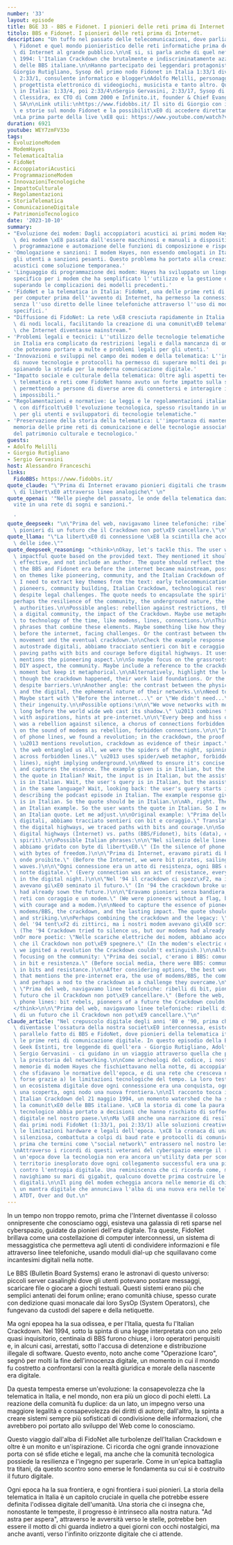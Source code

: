 ```yaml
---
number: '33'
layout: episode
title: BGE 33 - BBS e Fidonet. I pionieri delle reti prima di Internet.
titolo: BBS e Fidonet. I pionieri delle reti prima di Internet.
description: "Un tuffo nel passato delle telecomunicazioni, dove parliamo di BBS,\
  \ Fidonet e quel mondo pionieristico delle reti informatiche prima dell'approdo\
  \ di Internet al grande pubblico.\n\nE si, si parla anche di quel nefasto 21 maggio\
  \ 1994: l'Italian Crackdown che brutalmente e indiscriminatamente azzoppo' la scena\
  \ delle BBS italiane.\n\nHanno partecipato dei leggendari protagonisti di quei tempi:\n\
  Giorgio Rutigliano, Sysop del primo nodo Fidonet in Italia 1:33/1 diventato poi\
  \ 2:33/1, consulente informatico e blogger\nAdolfo Melilli, personaggio poliedrico,\
  \ progettista elettronico di videogiochi, musicista e tanto altro. Quarto nodo Fidonet\
  \ in Italia: 1:33/4, poi 2:33/4\nSergio Gervasini, 2:33/17, Sysop di  I.D.F. e poi\
  \ Clessidra, ex CTO di Comm 2000 e Infinito.it, founder & Chief Evangelist at BCyber\
  \ SA\n\nLink utili:\nhttps://www.fidobbs.it/ Il sito di Giorgio con informazioni\
  \ e storie sul mondo Fidonet e la possibilit\xE0 di accedere direttamente via Web\n\
  \nLa prima parte della live \xE8 qui: https://www.youtube.com/watch?v=3X50y-RpirA"
duration: 6921
youtube: WEY7zmFV33o
tags:
- EvoluzioneModem
- ModemHayes
- TelematicaItalia
- FidoNet
- AccoppiatoriAcustici
- ProgrammazioneModem
- InnovazioniTecnologiche
- ImpattoCulturale
- Regolamentazioni
- StoriaTelematica
- ComunicazioneDigitale
- PatrimonioTecnologico
date: '2023-10-10'
summary:
- "Evoluzione dei modem: Dagli accoppiatori acustici ai primi modem Hayes, la tecnologia\
  \ dei modem \xE8 passata dall'essere macchinosi e manuali a dispositivi che permettevano\
  \ programmazione e automazione delle funzioni di composizione e risposta."
- 'Omologazione e sanzioni: I modem Hayes, non essendo omologati in Italia, esponevano
  gli utenti a sanzioni pesanti. Questo problema ha portato alla creazione di accoppiatori
  acustici come soluzione temporanea.'
- 'Linguaggio di programmazione dei modem: Hayes ha sviluppato un linguaggio di programmazione
  specifico per i modem che ha semplificato l''utilizzo e la gestione delle operazioni,
  superando le complicazioni dei modelli precedenti.'
- 'FidoNet e la telematica in Italia: FidoNet, una delle prime reti di comunicazione
  per computer prima dell''avvento di Internet, ha permesso la connessione tra sistemi
  senza l''uso diretto delle linee telefoniche attraverso l''uso di modem e software
  specifici.'
- "Diffusione di FidoNet: La rete \xE8 cresciuta rapidamente in Italia grazie all'apertura\
  \ di nodi locali, facilitando la creazione di una comunit\xE0 telematica ben prima\
  \ che Internet diventasse mainstream."
- 'Problemi legali e tecnici: L''utilizzo delle tecnologie telematiche e dei modem
  in Italia era complicato da restrizioni legali e dalla mancanza di omologazioni,
  che potevano portare a multe e problemi legali per gli utenti.'
- 'Innovazioni e sviluppi nel campo dei modem e della telematica: L''introduzione
  di nuove tecnologie e protocolli ha permesso di superare molti dei problemi iniziali,
  spianando la strada per la moderna comunicazione digitale.'
- "Impatto sociale e culturale della telematica: Oltre agli aspetti tecnologici, la\
  \ telematica e reti come FidoNet hanno avuto un forte impatto sulla societ\xE0,\
  \ permettendo a persone di diverse aree di connettersi e interagire in modi precedentemente\
  \ impossibili."
- "Regolamentazioni e normative: Le leggi e le regolamentazioni italiane hanno seguito\
  \ con difficolt\xE0 l'evoluzione tecnologica, spesso risultando in un contesto complicato\
  \ per gli utenti e sviluppatori di tecnologie telematiche."
- 'Preservazione della storia della telematica: L''importanza di mantenere viva la
  memoria delle prime reti di comunicazione e delle tecnologie associate come parte
  del patrimonio culturale e tecnologico.'
guests:
- Adolfo Melilli
- Giorgio Rutigliano
- Sergio Gervasini
host: Alessandro Franceschi
links:
  FidoBBS: https://www.fidobbs.it/
quote_claude: "\"Prima di Internet eravamo pionieri digitali che trasmettevano bit\
  \ di libert\xE0 attraverso linee analogiche\" \n"
quote_openai: '"Nelle pieghe del passato, le onde della telematica danzano, tessendo
  vite in una rete di sogni e sanzioni."

  '
quote_deepseek: "\n\"Prima del web, navigavamo linee telefoniche: ribelli di bit,\
  \ pionieri di un futuro che il Crackdown non pot\xE9 cancellare.\"\n"
quote_llama: "\"La libert\xE0 di connessione \xE8 la scintilla che accende la rivoluzione\
  \ delle idee.\""
quote_deepseek_reasoning: "<think>\nOkay, let's tackle this. The user wants a short,\
  \ impactful quote based on the provided text. They mentioned it should be memorable,\
  \ effective, and not include an author. The quote should reflect the essence of\
  \ the BBS and Fidonet era before the internet became mainstream, possibly touching\
  \ on themes like pioneering, community, and the Italian Crackdown of 1994.\n\nFirst,\
  \ I need to extract key themes from the text: early telecommunications, BBS, Fidonet,\
  \ pioneers, community building, Italian Crackdown, technological restrictions, innovation\
  \ despite legal challenges. The quote needs to encapsulate the spirit of that time\u2014\
  perhaps the resilience of the community, the underground nature, the clash with\
  \ authorities.\n\nPossible angles: rebellion against restrictions, the birth of\
  \ a digital community, the impact of the Crackdown. Maybe use metaphors related\
  \ to technology of the time, like modems, lines, connections.\n\nThink of concise\
  \ phrases that combine these elements. Maybe something like how they built networks\
  \ before the internet, facing challenges. Or the contrast between their underground\
  \ movement and the eventual crackdown.\n\nCheck the example response: \"Prima delle\
  \ autostrade digitali, abbiamo tracciato sentieri con bit e coraggio.\" That's about\
  \ paving paths with bits and courage before digital highways. It uses metaphor,\
  \ mentions the pioneering aspect.\n\nSo maybe focus on the grassroots effort, the\
  \ DIY aspect, the community. Maybe include a reference to the crackdown as a pivotal\
  \ moment but keep it metaphorical.\n\nAlternatively, highlight the legacy: even\
  \ though the crackdown happened, their work laid foundations. Or the idea of connection\
  \ despite barriers.\n\nAnother angle: the contrast between the physical (phone lines)\
  \ and the digital, the ephemeral nature of their networks.\n\nNeed to make it punchy.\
  \ Maybe start with \"Before the internet...\" or \"We didn't need...\" to emphasize\
  \ their ingenuity.\n\nPossible options:\n\n\"We wove networks with modems and dreams,\
  \ long before the world wide web cast its shadow.\" \u2013 combines technology (modems)\
  \ with aspirations, hints at pre-internet.\n\n\"Every beep and hiss of the modem\
  \ was a rebellion against silence, a chorus of connections forbidden.\" \u2013 focuses\
  \ on the sound of modems as rebellion, forbidden connections.\n\n\"In the static\
  \ of phone lines, we found a revolution; in the crackdown, the proof of our echo.\"\
  \ \u2013 mentions revolution, crackdown as evidence of their impact.\n\n\"Before\
  \ the web entangled us all, we were the spiders of the night, spinning BBS threads\
  \ across forbidden lines.\" \u2013 uses spider/web metaphor, forbidden lines (phone\
  \ lines), night implying underground.\n\nNeed to ensure it's concise, impactful,\
  \ and captures the essence. The example given is in Italian, but the user wants\
  \ the quote in Italian? Wait, the input is in Italian, but the assistant's response\
  \ is in Italian. Wait, the user's query is in Italian, but the assistant is to respond\
  \ in the same language? Wait, looking back: the user's query starts in Italian,\
  \ describing the podcast episode in Italian. The example response given by the user\
  \ is in Italian. So the quote should be in Italian.\n\nAh, right. The user provided\
  \ an Italian example. So the user wants the quote in Italian. So I need to generate\
  \ an Italian quote. Let me adjust.\n\nOriginal example: \"Prima delle autostrade\
  \ digitali, abbiamo tracciato sentieri con bit e coraggio.\" Translation: Before\
  \ the digital highways, we traced paths with bits and courage.\n\nSo key elements:\
  \ digital highways (Internet) vs. paths (BBS/Fidonet), bits (data), courage (pioneering\
  \ spirit).\n\nPossible Italian phrases:\n\n\"Nel silenzio delle linee telefoniche,\
  \ abbiamo gridato con byte di libert\xE0.\" (In the silence of phone lines, we shouted\
  \ with bytes of freedom.)\n\n\"Prima di Internet, eravamo pirati di bit, navigando\
  \ onde proibite.\" (Before the Internet, we were bit pirates, sailing forbidden\
  \ waves.)\n\n\"Ogni connessione era un atto di resistenza, ogni BBS un faro nella\
  \ notte digitale.\" (Every connection was an act of resistance, every BBS a beacon\
  \ in the digital night.)\n\n\"Nel '94 il crackdown ci spezz\xF2, ma i nostri bit\
  \ avevano gi\xE0 seminato il futuro.\" (In '94 the crackdown broke us, but our bits\
  \ had already sown the future.)\n\n\"Eravamo pionieri senza bandiera, costruendo\
  \ reti con coraggio e un modem.\" (We were pioneers without a flag, building networks\
  \ with courage and a modem.)\n\nNeed to capture the essence of pioneering, using\
  \ modems/BBS, the crackdown, and the lasting impact. The quote should be concise\
  \ and striking.\n\nPerhaps combining the crackdown and the legacy: \"Il Crackdown\
  \ del '94 tent\xF2 di zittirci, ma i nostri modem avevano gi\xE0 scritto la storia.\"\
  \ (The '94 Crackdown tried to silence us, but our modems had already written history.)\n\
  \nOr more poetic: \"Nelle scariche elettriche dei modem, abbiamo acceso la rivoluzione\
  \ che il Crackdown non pot\xE9 spegnere.\" (In the modem's electric discharges,\
  \ we ignited a revolution the Crackdown couldn't extinguish.)\n\nAlternatively,\
  \ focusing on the community: \"Prima dei social, c'erano i BBS: comunit\xE0 scolpite\
  \ in bit e resistenza.\" (Before social media, there were BBS: communities carved\
  \ in bits and resistance.)\n\nAfter considering options, the best would be something\
  \ that mentions the pre-internet era, the use of modems/BBS, the community aspect,\
  \ and perhaps a nod to the crackdown as a challenge they overcame.\n\nFinal choice:\
  \ \"Prima del web, navigavamo linee telefoniche: ribelli di bit, pionieri di un\
  \ futuro che il Crackdown non pot\xE9 cancellare.\" (Before the web, we navigated\
  \ phone lines: bit rebels, pioneers of a future the Crackdown couldn't erase.)\n\
  </think>\n\n\"Prima del web, navigavamo linee telefoniche: ribelli di bit, pionieri\
  \ di un futuro che il Crackdown non pot\xE9 cancellare.\"\n"
claude_article: "Nel crepuscolo digitale degli anni '80 e '90, prima che Internet\
  \ diventasse l'ossatura della nostra societ\xE0 interconnessa, esisteva un mondo\
  \ parallelo fatto di BBS e FidoNet, dove pionieri della telematica italiana tessevano\
  \ le prime reti di comunicazione digitale. In questo episodio della Brigata dei\
  \ Geek Estinti, tre leggende di quell'era - Giorgio Rutigliano, Adolfo Melilli e\
  \ Sergio Gervasini - ci guidano in un viaggio attraverso quella che potremmo definire\
  \ la preistoria del networking.\n\nCome archeologi del codice, i nostri ospiti disseppelliscono\
  \ memorie di modem Hayes che fischiettavano nella notte, di accoppiatori acustici\
  \ che sfidavano le normative dell'epoca, e di una rete che cresceva nonostante (o\
  \ forse grazie a) le limitazioni tecnologiche del tempo. La loro testimonianza rivela\
  \ un ecosistema digitale dove ogni connessione era una conquista, ogni protocollo\
  \ una scoperta, ogni nodo una nuova frontiera.\n\nIl racconto tocca il fatidico\
  \ Italian Crackdown del 21 maggio 1994, un momento watershed che ha segnato profondamente\
  \ la comunit\xE0 delle BBS italiane. \xC8 la storia di come la paura dell'ignoto\
  \ tecnologico abbia portato a decisioni che hanno rischiato di soffocare l'innovazione\
  \ digitale nel nostro paese.\n\nMa \xE8 anche una narrazione di resilienza e ingegno:\
  \ dai primi nodi FidoNet (1:33/1, poi 2:33/1) alle soluzioni creative per aggirare\
  \ le limitazioni hardware e legali dell'epoca. \xC8 la cronaca di una rivoluzione\
  \ silenziosa, combattuta a colpi di baud rate e protocolli di comunicazione, molto\
  \ prima che termini come \"social network\" entrassero nel nostro lessico quotidiano.\n\
  \nAttraverso i ricordi di questi veterani del cyberspazio emerge il ritratto di\
  \ un'epoca dove la tecnologia non era ancora un'utility data per scontata, ma un\
  \ territorio inesplorato dove ogni collegamento successful era una piccola vittoria\
  \ contro l'entropia digitale. Una reminiscenza che ci ricorda come, mentre oggi\
  \ navighiamo su mari di gigabit, qualcuno dovette prima costruire le prime zattere\
  \ digitali.\n\nIl ping del modem echeggia ancora nelle memorie di chi c'era, come\
  \ un mantra digitale che annunciava l'alba di una nuova era nelle telecomunicazioni.\
  \ ATDT, Over and Out.\n"
---
```

In un tempo non troppo remoto, prima che l'Internet diventasse il colosso onnipresente che conosciamo oggi, esisteva una galassia di reti sparse nel cyberspazio, guidate da pionieri dell'era digitale. Tra queste, FidoNet brillava come una costellazione di computer interconnessi, un sistema di messaggistica che permetteva agli utenti di condividere informazioni e file attraverso linee telefoniche, usando moduli dial-up che squillavano come incantesimi digitali nella notte.

Le BBS (Bulletin Board Systems) erano le astronavi di questo universo: piccoli server casalinghi dove gli utenti potevano postare messaggi, scaricare file o giocare a giochi testuali. Questi sistemi erano più che semplici antenati dei forum online; erano comunità chiuse, spesso curate con dedizione quasi monacale dai loro SysOp (System Operators), che fungevano da custodi del sapere e della netiquette.

Ma ogni epopea ha la sua odissea, e per l'Italia, questa fu l'Italian Crackdown. Nel 1994, sotto la spinta di una legge interpretata con uno zelo quasi inquisitorio, centinaia di BBS furono chiuse, i loro operatori perquisiti e, in alcuni casi, arrestati, sotto l'accusa di detenzione e distribuzione illegale di software. Questo evento, noto anche come "Operazione Icaro", segnò per molti la fine dell'innocenza digitale, un momento in cui il mondo fu costretto a confrontarsi con la realtà giuridica e morale della nascente era digitale.

Da questa tempesta emerse un'evoluzione: la consapevolezza che la telematica in Italia, e nel mondo, non era più un gioco di pochi eletti. La reazione della comunità fu duplice: da un lato, un impegno verso una maggiore legalità e consapevolezza dei diritti di autore; dall'altro, la spinta a creare sistemi sempre più sofisticati di condivisione delle informazioni, che avrebbero poi portato allo sviluppo del Web come lo conosciamo.

Questo viaggio dall'alba di FidoNet alle turbolenze dell'Italian Crackdown e oltre è un monito e un'ispirazione. Ci ricorda che ogni grande innovazione porta con sé sfide etiche e legali, ma anche che la comunità tecnologica possiede la resilienza e l'ingegno per superarle. Come in un'epica battaglia tra titani, da questo scontro sono emerse le fondamenta su cui si è costruito il futuro digitale.

Ogni epoca ha la sua frontiera, e ogni frontiera i suoi pionieri. La storia della telematica in Italia è un capitolo cruciale in quella che potrebbe essere definita l'odissea digitale dell'umanità. Una storia che ci insegna che, nonostante le tempeste, il progresso è intrinseco alla nostra natura. "Ad astra per aspera", attraverso le avversità verso le stelle, potrebbe ben essere il motto di chi guarda indietro a quei giorni con occhi nostalgici, ma anche avanti, verso l'infinito orizzonte digitale che ci attende.